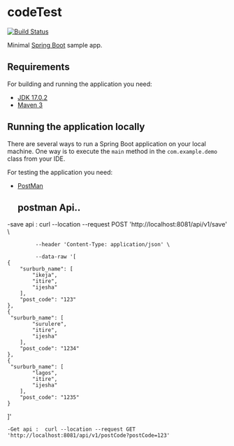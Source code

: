 # codeTest
[![Build Status](https://travis-ci.org/codecentric/springboot-sample-app.svg?branch=master)](https://travis-ci.org/codecentric/springboot-sample-app)

Minimal [Spring Boot](http://projects.spring.io/spring-boot/)  sample app.

## Requirements

For building and running the application you need:

- [JDK 17.0.2](http://www.oracle.com/technetwork/java/javase/downloads/jdk8-downloads-2133151.html)
- [Maven 3](https://maven.apache.org)

## Running the application locally

There are several ways to run a Spring Boot application on your local machine. One way is to execute the `main` method in the `com.example.demo` class from your IDE.

For testing the application you need:


- [PostMan](http://www.postman.com)

  ## postman Api..
  
 -save api : curl --location --request POST 'http://localhost:8081/api/v1/save' \
 
             --header 'Content-Type: application/json' \
             
             --data-raw '[
    {
        "surburb_name": [
            "ikeja",
            "itire",
            "ijesha"
        ],
        "post_code": "123"
    },
    {
     "surburb_name": [
            "surulere",
            "itire",
            "ijesha"
        ],
        "post_code": "1234"
    },
    {
     "surburb_name": [
            "lagos",
            "itire",
            "ijesha"
        ],
        "post_code": "1235"
    }
]'

    -Get api :  curl --location --request GET 'http://localhost:8081/api/v1/postCode?postCode=123'
